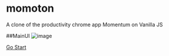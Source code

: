 # momoton
A clone of the productivity chrome app Momentum on Vanilla JS

##MainUI
![image](https://user-images.githubusercontent.com/59009654/101452266-cb02a280-3970-11eb-8c8d-213681c7a052.png)

<a href="https://dlawlsdud0419.github.io/momoton/">Go Start</a>
